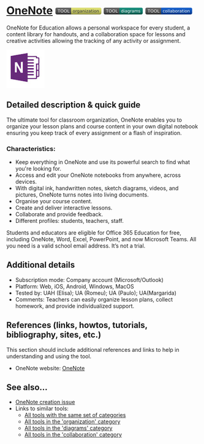 # [OneNote](https://onenote.office.com)  [<img src="images/organization.png" align="bottom">](https://github.com/e-CLOSE/Toolbox/issues?q=label%3A01_TOOL+label%3Aorganization) [<img src="images/diagrams.png" align="bottom">](https://github.com/e-CLOSE/Toolbox/issues?q=label%3A01_TOOL+label%3Adiagrams) [<img src="images/collaboration.png" align="bottom">](https://github.com/e-CLOSE/Toolbox/issues?q=label%3A01_TOOL+label%3Acollaboration)

OneNote for Education allows a personal workspace for every student, a content library for handouts, and a collaboration space for lessons and creative activities  allowing the tracking of any activity or assignment.

[<img src="images/onenote.png" align="bottom" height="100" alt="OneNote">](https://github.com/e-CLOSE/Toolbox/blob/main/Tools/OneNote.md)

## Detailed description & quick guide

The ultimate tool for classroom organization, OneNote enables you to organize your lesson plans and course content in your own digital notebook ensuring you keep track of every assignment or a flash of inspiration.

### Characteristics:

- Keep everything in OneNote and use its powerful search to find what you're looking for.
- Access and edit your OneNote notebooks from anywhere, across devices.
- With digital ink, handwritten notes, sketch diagrams, videos, and pictures, OneNote turns notes into living documents.
- Organise your course content.
- Create and deliver interactive lessons.
- Collaborate and provide feedback.
- Different profiles: students, teachers, staff.

Students and educators are eligible for Office 365 Education for free, including OneNote, Word, Excel, PowerPoint, and now Microsoft Teams. All you need is a valid school email address. It’s not a trial.

## Additional details

- Subscription mode: Company account (Microsoft/Outlook)
- Platform: Web, iOS, Android, Windows, MacOS
- Tested by: UAH (Elisa); UA (Romeu); UA (Paulo); UA(Margarida)
- Comments: Teachers can easily organize lesson plans, collect homework, and provide individualized support.


## References (links, howtos, tutorials, bibliography, sites, etc.)

This section should include additional references and links to help in
understanding and using the tool.

- OneNote website: [OneNote](https://onenote.office.com)


## See also...

- [OneNote creation issue](https://github.com/e-CLOSE/Toolbox/issues/149)
- Links to similar tools:
  - [All tools with the same set of categories](https://github.com/e-CLOSE/Toolbox/issues?q=label%3A01_TOOL+label%3Acollaboration)
  - [All tools in the 'organization' category](https://github.com/e-CLOSE/Toolbox/issues?q=label%3A01_TOOL+label%3Aorganization)
  - [All tools in the 'diagrams' category](https://github.com/e-CLOSE/Toolbox/issues?q=label%3A01_TOOL+label%3Adiagrams)
  - [All tools in the 'collaboration' category](https://github.com/e-CLOSE/Toolbox/issues?q=label%3A01_TOOL+label%3Acollaboration)
